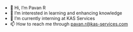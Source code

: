 - 👋 Hi, I’m Pavan R
- 👀 I’m interested in learning and enhancing knowledge
- 🌱 I’m currently interning at KAS Services 
- 📫 How to reach me through pavan.r@kas-services.com

<!---
pavan-r-kas/pavan-r-kas is a ✨ special ✨ repository because its `README.md` (this file) appears on your GitHub profile.
You can click the Preview link to take a look at your changes.
--->
